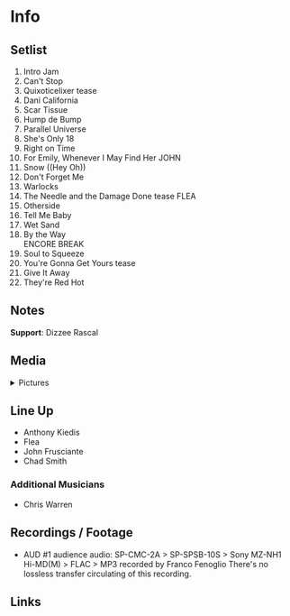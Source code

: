 # Info

## Setlist

1. Intro Jam
2. Can't Stop
3. Quixoticelixer tease
4. Dani California
5. Scar Tissue
6. Hump de Bump
7. Parallel Universe
8. She's Only 18
9. Right on Time
10. For Emily, Whenever I May Find Her JOHN
11. Snow ((Hey Oh))
12. Don't Forget Me
13. Warlocks
14. The Needle and the Damage Done tease FLEA
15. Otherside
16. Tell Me Baby
17. Wet Sand
18. By the Way
<br> ENCORE BREAK
19. Soul to Squeeze
20. You're Gonna Get Yours tease
21. Give It Away
22. They're Red Hot

## Notes

**Support**: Dizzee Rascal

## Media 

<details>
  <summary>Pictures</summary>
  <!--<img alt="Setlist" title="Setlist" src="_.jpg" height="200" />
  <img alt="Flyer" title="Flyer" src="_.jpg" height="200" />
  <img alt="Clipper" title="Clipper" src="_.jpg" height="200" />
  <img alt="Ticket" title="Ticket" src="_.jpg" height="200" />
  -->
</details>

## Line Up

* Anthony Kiedis
* Flea
* John Frusciante
* Chad Smith

### Additional Musicians

* Chris Warren

## Recordings / Footage

* AUD #1 audience audio: SP-CMC-2A > SP-SPSB-10S > Sony MZ-NH1 Hi-MD(M) > FLAC > MP3 recorded by Franco Fenoglio There's no lossless transfer circulating of this recording.

## Links